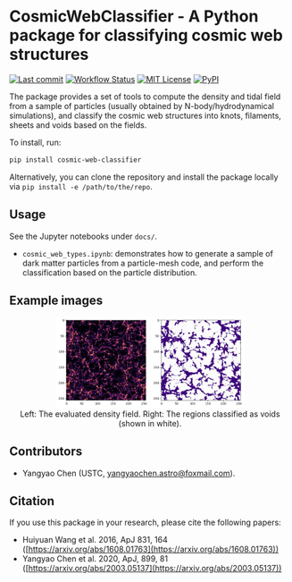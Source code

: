 # CosmicWebClassifier - A Python package for classifying cosmic web structures

[![Last commit](https://img.shields.io/github/last-commit/ChenYangyao/cosmic-web-classifier/master)](https://github.com/ChenYangyao/cosmic-web-classifier/commits/master)
[![Workflow Status](https://img.shields.io/github/actions/workflow/status/ChenYangyao/cosmic-web-classifier/run-test.yml)](https://github.com/ChenYangyao/cosmic-web-classifier/actions/workflows/run-test.yml)
[![MIT License](https://img.shields.io/badge/License-MIT-blue)](https://github.com/ChenYangyao/cosmic-web-classifier/blob/master/LICENSE)
[![PyPI](https://img.shields.io/pypi/v/cosmic-web-classifier)](https://pypi.org/project/cosmic-web-classifier/)

The package provides a set of tools to compute the density and tidal field from a sample of particles (usually obtained by N-body/hydrodynamical simulations), and classify the cosmic web structures into knots, filaments, sheets and voids based on the fields.

To install, run:
```bash
pip install cosmic-web-classifier
```
Alternatively, you can clone the repository and install the package locally via `pip install -e /path/to/the/repo`.


## Usage 

See the Jupyter notebooks under `docs/`.
- `cosmic_web_types.ipynb`: demonstrates how to generate a sample of dark matter particles from a particle-mesh code, and perform the classification based on the particle distribution.

## Example images

<div align="center">
    <div align="middle">
        <img width="33%" src="https://raw.githubusercontent.com/ChenYangyao/cosmic-web-classifier/master/docs/figures/density.jpeg"/>
        <img width="33%" src="https://raw.githubusercontent.com/ChenYangyao/cosmic-web-classifier/master/docs/figures/voids.jpeg"/>
    </div>
    <div width="80%">Left: The evaluated density field. Right: The regions classified as voids (shown in white).</div>
</div>


## Contributors

- Yangyao Chen (USTC, [yangyaochen.astro@foxmail.com](mailto:yangyaochen.astro@foxmail.com)).

## Citation

If you use this package in your research, please cite the following papers:
- Huiyuan Wang et al. 2016, ApJ 831, 164 ([https://arxiv.org/abs/1608.01763](https://arxiv.org/abs/1608.01763))
- Yangyao Chen et al. 2020, ApJ, 899, 81 ([https://arxiv.org/abs/2003.05137](https://arxiv.org/abs/2003.05137))